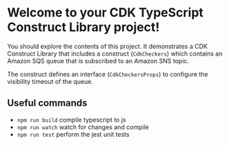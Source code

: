 # Welcome to your CDK TypeScript Construct Library project!

You should explore the contents of this project. It demonstrates a CDK Construct Library that includes a construct (`CdkCheckers`)
which contains an Amazon SQS queue that is subscribed to an Amazon SNS topic.

The construct defines an interface (`CdkCheckersProps`) to configure the visibility timeout of the queue.

## Useful commands

 * `npm run build`   compile typescript to js
 * `npm run watch`   watch for changes and compile
 * `npm run test`    perform the jest unit tests